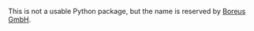 This is not a usable Python package, but the name is reserved by [Boreus GmbH](https://www.boreus.de).

